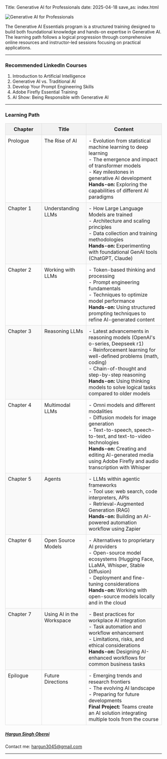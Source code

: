 Title: Generative AI for Professionals
date: 2025-04-18
save_as: index.html

![Generative AI for Professionals](https://github.com/hargunoberoi/gap/blob/main/docs/images/index.png?raw=true)

The Generative AI Essentials program is a structured training designed to build both foundational knowledge and hands-on expertise in Generative AI. The learning path follows a logical progression through comprehensive online resources and instructor-led sessions focusing on practical applications.

<hr>

### Recommended LinkedIn Courses

1. Introduction to Artificial Intelligence
2. Generative AI vs. Traditional AI
3. Develop Your Prompt Engineering Skills
4. Adobe Firefly Essential Training
5. AI Show: Being Responsible with Generative AI

<hr>

### Learning Path

<table class="table table-bordered">
  <thead>
    <tr>
      <th>Chapter</th>
      <th>Title</th>
      <th>Content</th>
    </tr>
  </thead>
  <tbody>
    <tr>
      <td>Prologue</td>
      <td>The Rise of AI</td>
      <td>
        - Evolution from statistical machine learning to deep learning<br>
        - The emergence and impact of transformer models<br>
        - Key milestones in generative AI development<br>
        <strong>Hands-on:</strong> Exploring the capabilities of different AI paradigms
      </td>
    </tr>
    <tr>
      <td>Chapter 1</td>
      <td>Understanding LLMs</td>
      <td>
        - How Large Language Models are trained<br>
        - Architecture and scaling principles<br>
        - Data collection and training methodologies<br>
        <strong>Hands-on:</strong> Experimenting with foundational GenAI tools (ChatGPT, Claude)
      </td>
    </tr>
    <tr>
      <td>Chapter 2</td>
      <td>Working with LLMs</td>
      <td>
        - Token-based thinking and processing<br>
        - Prompt engineering fundamentals<br>
        - Techniques to optimize model performance<br>
        <strong>Hands-on:</strong> Using structured prompting techniques to refine AI-generated content
      </td>
    </tr>
    <tr>
      <td>Chapter 3</td>
      <td>Reasoning LLMs</td>
      <td>
        - Latest advancements in reasoning models (OpenAI's o-series, Deepseek r1)<br>
        - Reinforcement learning for well-defined problems (math, coding)<br>
        - Chain-of-thought and step-by-step reasoning<br>
        <strong>Hands-on:</strong> Using thinking models to solve logical tasks compared to older models
      </td>
    </tr>
    <tr>
      <td>Chapter 4</td>
      <td>Multimodal LLMs</td>
      <td>
        - Omni models and different modalities<br>
        - Diffusion models for image generation<br>
        - Text-to-speech, speech-to-text, and text-to-video technologies<br>
        <strong>Hands-on:</strong> Creating and editing AI-generated media using Adobe Firefly and audio transcription with Whisper
      </td>
    </tr>
    <tr>
      <td>Chapter 5</td>
      <td>Agents</td>
      <td>
        - LLMs within agentic frameworks<br>
        - Tool use: web search, code interpreters, APIs<br>
        - Retrieval-Augmented Generation (RAG)<br>
        <strong>Hands-on:</strong> Building an AI-powered automation workflow using Zapier
      </td>
    </tr>
    <tr>
      <td>Chapter 6</td>
      <td>Open Source Models</td>
      <td>
        - Alternatives to proprietary AI providers<br>
        - Open-source model ecosystems (Hugging Face, LLaMA, Whisper, Stable Diffusion)<br>
        - Deployment and fine-tuning considerations<br>
        <strong>Hands-on:</strong> Working with open-source models locally and in the cloud
      </td>
    </tr>
    <tr>
      <td>Chapter 7</td>
      <td>Using AI in the Workspace</td>
      <td>
        - Best practices for workplace AI integration<br>
        - Task automation and workflow enhancement<br>
        - Limitations, risks, and ethical considerations<br>
        <strong>Hands-on:</strong> Designing AI-enhanced workflows for common business tasks
      </td>
    </tr>
    <tr>
      <td>Epilogue</td>
      <td>Future Directions</td>
      <td>
        - Emerging trends and research frontiers<br>
        - The evolving AI landscape<br>
        - Preparing for future developments<br>
        <strong>Final Project:</strong> Teams create an AI solution integrating multiple tools from the course
      </td>
    </tr>
  </tbody>
</table>

<h5>
<a href="https://sites.harvard.edu/harvard-seas-llm/directory/hargun-oberoi/">Hargun Singh Oberoi</a></h5>
Contact me: <a href="mailto:hargun3045@gmail.com">hargun3045@gmail.com</a>

<hr>

<style>
pre {
  background-color: #F5F5F5;
  display: block;
  font-family: monospace;
  font-size: 14px;
  white-space: pre;
  border-color: #999999;
  border-width: 1px;
  border-style: solid;
  border-radius: 6px;
  margin: 1em 0;
  padding: 5px;
  white-space: pre-wrap;  
} 

.containerMain {
    display: flex;
    width: 100%;
    height: 300px;
}

.contentA {
    flex: 1;
    flex-direction:column;
 }

.contentB {
    flex: 3; 
  }

table {
  width: 100%;
  border-collapse: collapse;
  margin-bottom: 20px;
}

th, td {
  padding: 8px;
  border: 1px solid #ddd;
  vertical-align: top;
}

/* Make the first column wider */
table th:first-child, 
table td:first-child {
  width: 15%;
  min-width: 100px;
}

th {
  background-color: #f2f2f2;
  font-weight: bold;
}

tr:nth-child(even) {
  background-color: #f9f9f9;
}
</style>
